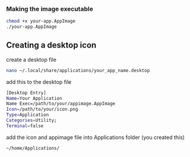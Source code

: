 ### Making the image executable
```bash
chmod +x your-app.AppImage
./your-app.AppImage
```

## Creating a desktop icon

create a desktop file
```bash
nano ~/.local/share/applications/your_app_name.desktop
```
add this to the desktop file
```bash
[Desktop Entry]
Name=Your Application
Name Exec=/path/to/your/appimage.AppImage
Icon=/path/to/your/icon.png
Type=Application
Categories=Utility;
Terminal=false
```
add the icon and appimage file into Applications folder (you created this)
```bash
~/home/Applications/
```
